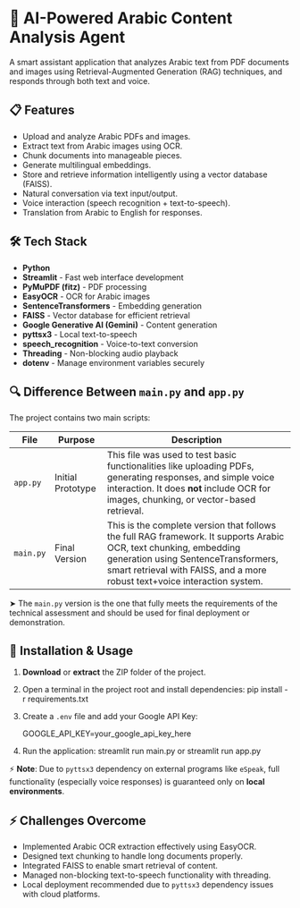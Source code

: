 # 🧠 AI-Powered Arabic Content Analysis Agent

A smart assistant application that analyzes Arabic text from PDF documents and images using Retrieval-Augmented Generation (RAG) techniques, and responds through both text and voice.

## 📋 Features

- Upload and analyze Arabic PDFs and images.
- Extract text from Arabic images using OCR.
- Chunk documents into manageable pieces.
- Generate multilingual embeddings.
- Store and retrieve information intelligently using a vector database (FAISS).
- Natural conversation via text input/output.
- Voice interaction (speech recognition + text-to-speech).
- Translation from Arabic to English for responses.


## 🛠 Tech Stack

- **Python**
- **Streamlit** - Fast web interface development
- **PyMuPDF (fitz)** - PDF processing
- **EasyOCR** - OCR for Arabic images
- **SentenceTransformers** - Embedding generation
- **FAISS** - Vector database for efficient retrieval
- **Google Generative AI (Gemini)** - Content generation
- **pyttsx3** - Local text-to-speech
- **speech_recognition** - Voice-to-text conversion
- **Threading** - Non-blocking audio playback
- **dotenv** - Manage environment variables securely



## 🔍 Difference Between `main.py` and `app.py`

The project contains two main scripts:

| File | Purpose | Description |
|------|---------|-------------|
| `app.py` | Initial Prototype | This file was used to test basic functionalities like uploading PDFs, generating responses, and simple voice interaction. It does **not** include OCR for images, chunking, or vector-based retrieval. |
| `main.py` | Final Version | This is the complete version that follows the full RAG framework. It supports Arabic OCR, text chunking, embedding generation using SentenceTransformers, smart retrieval with FAISS, and a more robust text+voice interaction system. |

➤ The `main.py` version is the one that fully meets the requirements of the technical assessment and should be used for final deployment or demonstration.


## 🚀 Installation & Usage

1. **Download** or **extract** the ZIP folder of the project.
2. Open a terminal in the project root and install dependencies:
    pip install -r requirements.txt
    
3. Create a `.env` file and add your Google API Key:
    
    GOOGLE_API_KEY=your_google_api_key_here
    
4. Run the application:
    streamlit run main.py or streamlit run app.py
    

⚡ **Note**: Due to `pyttsx3` dependency on external programs like `eSpeak`, full functionality (especially voice responses) is guaranteed only on **local environments**.


## ⚡ Challenges Overcome

- Implemented Arabic OCR extraction effectively using EasyOCR.
- Designed text chunking to handle long documents properly.
- Integrated FAISS to enable smart retrieval of content.
- Managed non-blocking text-to-speech functionality with threading.
- Local deployment recommended due to `pyttsx3` dependency issues with cloud platforms.

